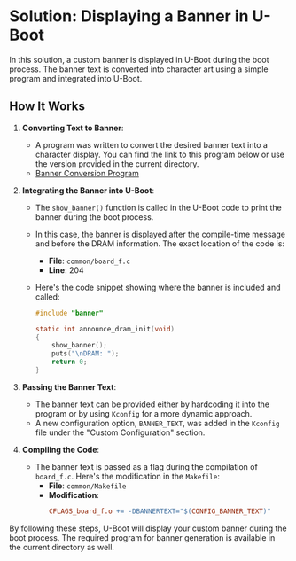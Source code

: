 # Solution: Displaying a Banner in U-Boot

In this solution, a custom banner is displayed in U-Boot during the boot process. The banner text is converted into character art using a simple program and integrated into U-Boot.

## How It Works

1. **Converting Text to Banner**:
   - A program was written to convert the desired banner text into a character display. You can find the link to this program below or use the version provided in the current directory.
   - [Banner Conversion Program](https://lnkd.in/dXZJKkbf)

2. **Integrating the Banner into U-Boot**:
   - The `show_banner()` function is called in the U-Boot code to print the banner during the boot process.
   - In this case, the banner is displayed after the compile-time message and before the DRAM information. The exact location of the code is:
     - **File**: `common/board_f.c`
     - **Line**: 204
   - Here's the code snippet showing where the banner is included and called:

     ```c
     #include "banner"

     static int announce_dram_init(void)
     {
         show_banner();
         puts("\nDRAM: ");
         return 0;
     }
     ```

3. **Passing the Banner Text**:
   - The banner text can be provided either by hardcoding it into the program or by using `Kconfig` for a more dynamic approach.
   - A new configuration option, `BANNER_TEXT`, was added in the `Kconfig` file under the "Custom Configuration" section.

4. **Compiling the Code**:
   - The banner text is passed as a flag during the compilation of `board_f.c`. Here's the modification in the `Makefile`:
     - **File**: `common/Makefile`
     - **Modification**:
       ```makefile
       CFLAGS_board_f.o += -DBANNERTEXT="$(CONFIG_BANNER_TEXT)"
       ```

By following these steps, U-Boot will display your custom banner during the boot process. The required program for banner generation is available in the current directory as well.


